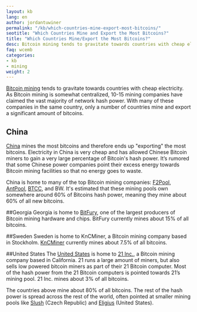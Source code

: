 ```yaml
---
layout: kb
lang: en
author: jordantuwiner
permalink: "/kb/which-countries-mine-export-most-bitcoins/"
seotitle: "Which Countries Mine and Export the Most Bitcoins?"
title: "Which Countries Mine/Export the Most Bitcoins?"
desc: Bitcoin mining tends to gravitate towards countries with cheap electricity, such as China, Georgia, and Sweden. 
faq: wcemb
categories: 
- kb
- mining
weight: 2
---
```

[Bitcoin mining](/kb/what-is-bitcoin-mining/) tends to gravitate towards countries with cheap electricity. As Bitcoin mining is somewhat centralized, 10-15 mining companies have claimed the vast majority of network hash power. With many of these companies in the same country, only a number of countries mine and export a significant amount of bitcoins. 

## China
[China](/en/cn/) mines the most bitcoins and therefore ends up "exporting" the most bitcoins. Electricity in China is very cheap and has allowed Chinese Bitcoin miners to gain a very large percentage of Bitcoin's hash power. It’s rumored that some Chinese power companies point their excess energy towards Bitcoin mining facilities so that no energy goes to waste. 

China is home to many of the top Bitcoin mining companies: [F2Pool](https://www.f2pool.com), [AntPool](https://www.antpool.com/home.htm), [BTCC](https://pool.btcc.com/), and BW. It's estimated that these mining pools own somewhere around 60% of Bitcoins hash power, meaning they mine about 60% of all new bitcoins.  

##Georgia
Georgia is home to [BitFury](http://www.bitfury.org/), one of the largest producers of Bitcoin mining hardware and chips. BitFury currently mines about 15% of all bitcoins. 

##Sweden
Sweden is home to KnCMiner, a Bitcoin mining company based in Stockholm. [KnCMiner](http://www.kncminer.com/) currently mines about 7.5% of all bitcoins. 

##United States
The [United States](/en/us/) is home to [21 Inc.](https://21.co/), a Bitcoin mining company based in California. 21 runs a large amount of miners, but also sells low powered bitcoin miners as part of their 21 Bitcoin computer. Most of the hash power from the 21 Bitcoin computers is pointed towards 21’s mining pool. 21 Inc. mines about 3% of all bitcoins. 

The countries above mine about 80% of all bitcoins. The rest of the hash power is spread across the rest of the world, often pointed at smaller mining pools like [Slush](https://mining.bitcoin.cz/home/) (Czech Republic) and [Eligius](http://eligius.st/~gateway/) (United States). 